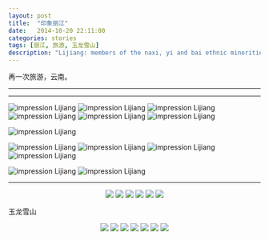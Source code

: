 ```yaml
---
layout: post
title:  "印象丽江"
date:   2014-10-20 22:11:00
categories: stories
tags: [丽江, 旅游, 玉龙雪山]
description: "Lijiang: members of the naxi, yi and bai ethnic minorities perform a show entitled impression lijiang, with jade dragon snow mountain as a backdrop."
---
```


再一次旅游，云南。

------


------
![impression Lijiang]({{site.imgurl}}/lijiang/DSCF0375_zpse8axsx2l.jpg)
![impression Lijiang]({{site.imgurl}}/lijiang/P41019-164941_zpsadulbc5e.jpg)
![impression Lijiang]({{site.imgurl}}/lijiang/P41020-183916_zps3htauvyy.jpg)
![impression Lijiang]({{site.imgurl}}/lijiang/DSCF0490_zpsn3tvp90b.jpg)
![impression Lijiang]({{site.imgurl}}/lijiang/DSCF0473_zpsf9p8ruqv.jpg)
![impression Lijiang]({{site.imgurl}}/lijiang/DSCF0443_zpsyyqv4fv4.jpg)


![impression Lijiang]({{site.imgurl}}/lijiang/DSCF0399_zps6sebnflc.jpg)

![impression Lijiang]({{site.imgurl}}/lijiang/DSCF0419_zps6lhqxysc.jpg)
![impression Lijiang]({{site.imgurl}}/lijiang/DSCF0416_zpsjfjtfef8.jpg)
![impression Lijiang]({{site.imgurl}}/lijiang/DSCF0429_zpsxqtwpbxu.jpg)
![impression Lijiang]({{site.imgurl}}/lijiang/DSCF0413_zpsn7lajgfa.jpg)

![impression Lijiang]({{site.imgurl}}/lijiang/DSCF0427_zps8gugnxnc.jpg)
![impression Lijiang]({{site.imgurl}}/lijiang/DSCF0432_zpszwvqqwwz.jpg)

------



<center>
    <div class="photoset-grid-lightbox" data-layout="213">
	<img src="{{site.imgurl}}/lijiang/DSCF0375_zpse8axsx2l.jpg">
	<img src="{{site.imgurl}}/lijiang/P41019-164941_zpsadulbc5e.jpg">
	<img src="{{site.imgurl}}/lijiang/P41020-183916_zps3htauvyy.jpg">
	<img src="{{site.imgurl}}/lijiang/DSCF0490_zpsn3tvp90b.jpg">
	<img src="{{site.imgurl}}/lijiang/DSCF0473_zpsf9p8ruqv.jpg">
	<img src="{{site.imgurl}}/lijiang/DSCF0443_zpsyyqv4fv4.jpg">
    </div>
</center>


玉龙雪山

<center>
	<div class="photoset-grid-lightbox" data-layout="12121">

<img src="{{site.imgurl}}/lijiang/DSCF0419_zps6lhqxysc.jpg">
<img src="{{site.imgurl}}/lijiang/DSCF0399_zps6sebnflc.jpg">
<img src="{{site.imgurl}}/lijiang/DSCF0416_zpsjfjtfef8.jpg">

<img src="{{site.imgurl}}/lijiang/DSCF0413_zpsn7lajgfa.jpg">

<img src="{{site.imgurl}}/lijiang/DSCF0427_zps8gugnxnc.jpg">
<img src="{{site.imgurl}}/lijiang/DSCF0429_zpsxqtwpbxu.jpg">

<img src="{{site.imgurl}}/lijiang/DSCF0432_zpszwvqqwwz.jpg">
	</div>
</center>




